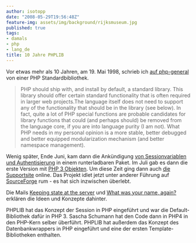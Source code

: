 ```yaml
---
author: isotopp
date: "2008-05-29T19:56:48Z"
feature-img: assets/img/background/rijksmuseum.jpg
published: true
tags:
- damals
- php
- lang_de
title: 10 Jahre PHPLIB
---
```

Vor etwas mehr als 10 Jahren, am 19. Mai 1998, schrieb ich
[auf php-general](http://marc.info/?l=php-general&m=90222497032618&w=2) von einer PHP Standardbibliothek. 

> PHP should ship with, and install by default, a standard library. This
> library should offer certain standard functionality that is often required
> in larger web projects.The language itself does not need to support any of
> the functionality that should be in the library (see below). In fact,
> quite a lot of PHP special functions are probable candidates for library
> functions that could (and perhaps should) be removed from the language
> core, if you are into language purity (I am not). What PHP needs in my
> personal opinion is a more stable, better debugged and better equipped
> modularization mechanism (and better namespace management).

Wenig später, Ende Juni, kam dann die Ankündigung 
[von Sessionvariablen und Authentisierung](http://marc.info/?l=php-general&m=90222503034131&w=2) 
in einem runterladbaren Paket. Im Juli gab es dann die erste Version mit 
[PHP 3 Objekten](http://marc.info/?l=php-general&m=90222513232492&w=2). Um diese Zeit ging dann auch 
[die Supportsite](http://marc.info/?l=php-general&m=90222513233868&w=2) online. 
Das Projekt idlet jetzt unter anderer Führung auf 
[SourceForge](http://phplib.sourceforge.net) rum - es hat sich inzwischen überlebt.

Die Mails 
[Keeping state at the server](http://marc.info/?l=phplib&m=94064176914442&w=2) und 
[What was your name, again?](http://marc.info/?l=phplib&m=94064176914442&w=2) erklären die Ideen
und Konzepte dahinter.

PHPLIB hat das Konzept der Session in PHP eingeführt und war die
Default-Bibliothek dafür in PHP 3. Sascha Schumann hat den Code dann in PHP4
in den PHP-Kern selber überführt. PHPLIB hat außerdem das Konzept des
Datenbankwrappers in PHP eingeführt und eine der ersten
Template-Bibliotheken enthalten.
